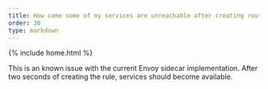 ```yaml
---
title: How come some of my services are unreachable after creating route rules?
order: 30
type: markdown
---
```

{% include home.html %}

This is an known issue with the current Envoy sidecar implementation. After two seconds of creating the 
rule, services should become available.
